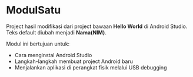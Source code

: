 # ModulSatu

Project hasil modifikasi dari project bawaan **Hello World** di Android Studio. Teks default diubah menjadi **Nama(NIM)**.

Modul ini bertujuan untuk:
- Cara menginstal Android Studio
- Langkah-langkah membuat project Android baru
- Menjalankan aplikasi di perangkat fisik melalui USB debugging
